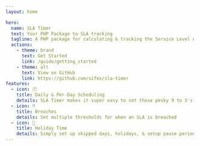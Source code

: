```yaml
---
layout: home

hero:
  name: SLA Timer
  text: Your PHP Package to SLA tracking
  tagline: A PHP package for calculating & tracking the Service Level Agreement completion timings.
  actions:
    - theme: brand
      text: Get Started
      link: /guide/getting_started
    - theme: alt
      text: View on GitHub
      link: https://github.com/sifex/sla-timer
features:
  - icon: 🕚
    title: Daily & Per-Day Scheduling
    details: SLA Timer makes it super easy to set those pesky 9 to 5's
  - icon: ‼️
    title: Breaches
    details: Set multiple thresholds for when an SLA is breached
  - icon: 📅
    title: Holiday Time
    details: Simply set up skipped days, holidays, & setup pause periods
---
```




